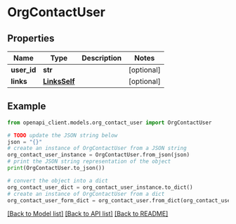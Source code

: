# OrgContactUser


## Properties

Name | Type | Description | Notes
------------ | ------------- | ------------- | -------------
**user_id** | **str** |  | [optional] 
**links** | [**LinksSelf**](LinksSelf.md) |  | [optional] 

## Example

```python
from openapi_client.models.org_contact_user import OrgContactUser

# TODO update the JSON string below
json = "{}"
# create an instance of OrgContactUser from a JSON string
org_contact_user_instance = OrgContactUser.from_json(json)
# print the JSON string representation of the object
print(OrgContactUser.to_json())

# convert the object into a dict
org_contact_user_dict = org_contact_user_instance.to_dict()
# create an instance of OrgContactUser from a dict
org_contact_user_form_dict = org_contact_user.from_dict(org_contact_user_dict)
```
[[Back to Model list]](../README.md#documentation-for-models) [[Back to API list]](../README.md#documentation-for-api-endpoints) [[Back to README]](../README.md)


